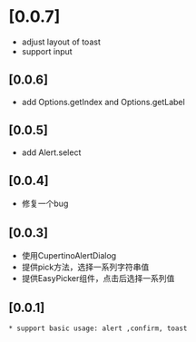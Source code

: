# [0.0.7]

* adjust layout of toast
* support input

## [0.0.6]
* add Options.getIndex and Options.getLabel


## [0.0.5]

* add Alert.select

## [0.0.4]

* 修复一个bug


## [0.0.3]

* 使用CupertinoAlertDialog
* 提供pick方法，选择一系列字符串值
* 提供EasyPicker组件，点击后选择一系列值


## [0.0.1]
    * support basic usage: alert ,confirm, toast

